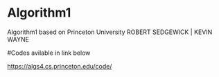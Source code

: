 # Algorithm1
Algorithm1 based on Princeton University ROBERT SEDGEWICK | KEVIN WAYNE


#Codes avilable in link below

https://algs4.cs.princeton.edu/code/
